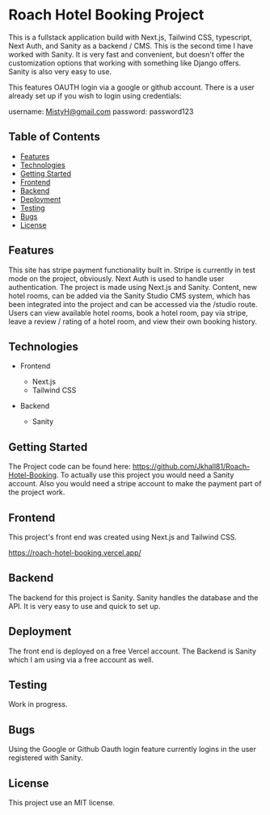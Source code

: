 # Roach Hotel Booking Project

This is a fullstack application build with Next.js, Tailwind CSS, typescript, Next Auth, and Sanity as a backend / CMS. This is the second time I have worked with Sanity. It is very fast and convenient, but doesn't offer the customization options that working with something like Django offers. Sanity is also very easy to use.

This features OAUTH login via a google or github account. There is a user already set up if you wish to login using credentials:

username: MistyH@gmail.com
password: password123

## Table of Contents

- [Features](#features)
- [Technologies](#technologies)
- [Getting Started](#getting-started)
- [Frontend](#frontend)
- [Backend](#backend)
- [Deployment](#deployment)
- [Testing](#testing)
- [Bugs](#bugs)
- [License](#license)

## Features

This site has stripe payment functionality built in. Stripe is currently in test mode on the project, obviously. Next Auth is used to handle user authentication. The project is made using Next.js and Sanity. Content, new hotel rooms, can be added via the Sanity Studio CMS system, which has been integrated into the project and can be accessed via the /studio route. Users can view available hotel rooms, book a hotel room, pay via stripe, leave a review / rating of a hotel room, and view their own booking history.

## Technologies

- Frontend

  - Next.js
  - Tailwind CSS

- Backend
  - Sanity

## Getting Started

The Project code can be found here: https://github.com/Jkhall81/Roach-Hotel-Booking. To actually use this project you would need a Sanity account. Also you would need a stripe account to make the payment part of the project work.

## Frontend

This project's front end was created using Next.js and Tailwind CSS.

https://roach-hotel-booking.vercel.app/

## Backend

The backend for this project is Sanity. Sanity handles the database and the API. It is very easy to use and quick to set up.

## Deployment

The front end is deployed on a free Vercel account. The Backend is Sanity which I am using via a free account as well.

## Testing

Work in progress.

## Bugs

Using the Google or Github Oauth login feature currently logins in the user registered with Sanity.

## License

This project use an MIT license.
